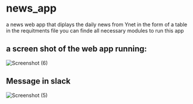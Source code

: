 # news_app
a news web app that diplays the daily news from Ynet in the form of a table
in the requitments file you can finde all necessary modules to run this app
## a screen shot of the web app running:
![Screenshot (6)](https://user-images.githubusercontent.com/91056497/136705741-fae4979a-739e-47bd-a5d9-0cfffcc5b944.png)
## Message in slack
![Screenshot (5)](https://user-images.githubusercontent.com/91056497/136705781-26f97b71-f54e-47d4-90a8-9ba38a093734.png)
